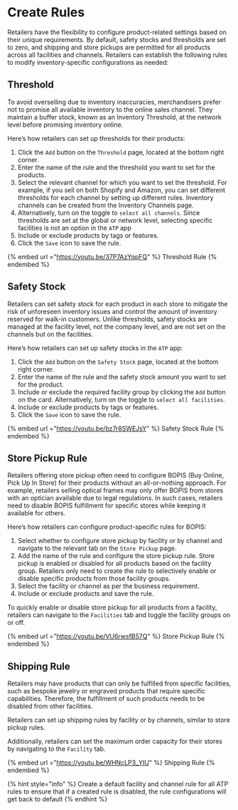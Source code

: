 # Create Rules

Retailers have the flexibility to configure product-related settings based on their unique requirements. By default, safety stocks and thresholds are set to zero, and shipping and store pickups are permitted for all products across all facilities and channels. Retailers can establish the following rules to modify inventory-specific configurations as needed:

## Threshold

To avoid overselling due to inventory inaccuracies, merchandisers prefer not to promise all available inventory to the online sales channel. They maintain a buffer stock, known as an Inventory Threshold, at the network level before promising inventory online.

Here’s how retailers can set up thresholds for their products:

1. Click the `Add` button on the `Threshold` page, located at the bottom right corner.
2. Enter the name of the rule and the threshold you want to set for the products.
3. Select the relevant channel for which you want to set the threshold. For example, if you sell on both Shopify and Amazon, you can set different thresholds for each channel by setting up different rules. Inventory channels can be created from the Inventory Channels page.
4. Alternatively, turn on the toggle to `select all channels`. Since thresholds are set at the global or network level, selecting specific facilities is not an option in the `ATP` app
5. Include or exclude products by tags or features.
6. Click the `Save` icon to save the rule.

{% embed url ="https://youtu.be/37P7AzYqpFQ" %} Threshold Rule {% endembed %}


## Safety Stock

Retailers can set safety stock for each product in each store to mitigate the risk of unforeseen inventory issues and control the amount of inventory reserved for walk-in customers. Unlike thresholds, safety stocks are managed at the facility level, not the company level, and are not set on the channels but on the facilities.

Here’s how retailers can set up safety stocks in the `ATP` app:

1. Click the `Add` button on the `Safety Stock` page, located at the bottom right corner.
2. Enter the name of the rule and the safety stock amount you want to set for the product.
3. Include or exclude the required facility group by clicking the `Add` button on the card. Alternatively, turn on the toggle to `select all facilities`.
4. Include or exclude products by tags or features.
5. Click the `Save` icon to save the rule.

{% embed url ="https://youtu.be/bz7r8SWEJsY" %} Safety Stock Rule {% endembed %}

## Store Pickup Rule

Retailers offering store pickup often need to configure BOPIS (Buy Online, Pick Up In Store) for their products without an all-or-nothing approach. For example, retailers selling optical frames may only offer BOPIS from stores with an optician available due to legal regulations. In such cases, retailers need to disable BOPIS fulfillment for specific stores while keeping it available for others.

Here’s how retailers can configure product-specific rules for BOPIS:

1. Select whether to configure store pickup by facility or by channel and navigate to the relevant tab on the `Store Pickup` page.
2. Add the name of the rule and configure the store pickup rule. Store pickup is enabled or disabled for all products based on the facility group. Retailers only need to create the rule to selectively enable or disable specific products from those facility groups.
3. Select the facility or channel as per the business requirement.
4. Include or exclude products and save the rule.

To quickly enable or disable store pickup for all products from a facility, retailers can navigate to the `Facilities` tab and toggle the facility groups on or off.

{% embed url ="https://youtu.be/VU6rwsfB57Q" %} Store Pickup Rule {% endembed %}

## Shipping Rule

Retailers may have products that can only be fulfilled from specific facilities, such as bespoke jewelry or engraved products that require specific capabilities. Therefore, the fulfillment of such products needs to be disabled from other facilities.

Retailers can set up shipping rules by facility or by channels, similar to store pickup rules.

Additionally, retailers can set the maximum order capacity for their stores by navigating to the `Facility` tab.


{% embed url ="https://youtu.be/WHNcLP3_YIU" %} Shipping Rule {% endembed %}

{% hint style="info" %} Create a default facility and channel rule for all ATP rules to ensure that if a created rule is disabled, the rule configurations will get back to default {% endhint %}


